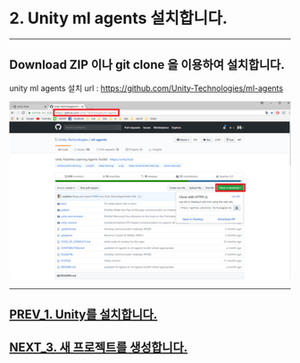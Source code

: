 # 2. Unity ml agents 설치합니다.
- - -

## Download ZIP 이나 git clone 을 이용하여 설치합니다.

unity ml agents 설치 url : https://github.com/Unity-Technologies/ml-agents

![Alt text](/unity_ml_agents_guide/2.unity_ml_agent_download/unity_ml_agent_download.png)
- - -

## [PREV_1. Unity를 설치합니다.](https://github.com/hyunho1027/Unity_ML_Agents_Guide/tree/master/unity_ml_agents_guide/1.unity_download)

## [NEXT_3. 새 프로젝트를 생성합니다.](https://github.com/hyunho1027/Unity_ML_Agents_Guide/tree/master/unity_ml_agents_guide/3.create_new_project)

